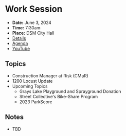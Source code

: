 # Work Session

- **Date:** June 3, 2024
- **Time:** 7:30am
- **Place:** DSM City Hall
- [Details](https://www.dsm.city/citycouncil_detail_T60_R2863.php)
- [Agenda](https://councildocs.dsm.city/agendas/2024/20240603CouncilWorkSession.pdf)
- [YouTube](https://youtube.com/live/4MJ9EVDFECU)

## Topics

- Construction Manager at Risk (CMaR)
- 1200 Locust Update 
- Upcoming Topics
    - Grays Lake Playground and Sprayground Donation
    - Street Collective's Bike-Share Program
    - 2023 ParkScore 

## Notes

- TBD
